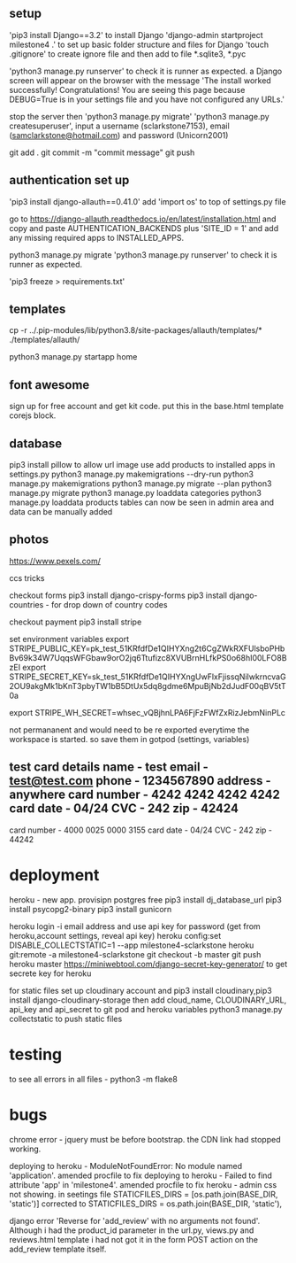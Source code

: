 ## setup
'pip3 install Django==3.2' to install Django
'django-admin startproject milestone4 .' to set up basic folder structure and files for Django
'touch .gitignore' to create ignore file and then add to file *.sqlite3, *.pyc

'python3 manage.py runserver' to check it is runner as expected. a Django screen will appear on the browser with the message 'The install worked successfully! Congratulations!
You are seeing this page because DEBUG=True is in your settings file and you have not configured any URLs.'

stop the server then 'python3 manage.py migrate'
'python3 manage.py createsuperuser', input a username (sclarkstone7153), email (samclarkstone@hotmail.com) and password (Unicorn2001)

git add .
git commit -m "commit message"
git push

## authentication set up

'pip3 install django-allauth==0.41.0'
add 'import os' to top of settings.py file

go to https://django-allauth.readthedocs.io/en/latest/installation.html and copy and paste AUTHENTICATION_BACKENDS plus 'SITE_ID = 1' and add any missing required apps to INSTALLED_APPS.

python3 manage.py migrate
'python3 manage.py runserver' to check it is runner as expected.

'pip3 freeze > requirements.txt'

## templates
cp -r ../.pip-modules/lib/python3.8/site-packages/allauth/templates/* ./templates/allauth/

python3 manage.py startapp home

## font awesome
sign up for free account and get kit code. put this in the base.html template corejs block. 

## database
pip3 install pillow to allow url image use
add products to installed apps in settings.py
python3 manage.py makemigrations --dry-run
python3 manage.py makemigrations
python3 manage.py migrate --plan
python3 manage.py migrate
python3 manage.py loaddata categories
python3 manage.py loaddata products
tables can now be seen in admin area and data can be manually added



## photos
https://www.pexels.com/

ccs tricks

checkout forms
pip3 install django-crispy-forms
pip3 install django-countries - for drop down of country codes

checkout payment
pip3 install stripe

set environment variables
export STRIPE_PUBLIC_KEY=pk_test_51KRfdfDe1QIHYXng2t6CgZWkRXFUlsboPHbBv69k34W7UqqsWFGbaw9orO2jq6Ttufizc8XVUBrnHLfkPS0o68hI00LFO8BzEI
export STRIPE_SECRET_KEY=sk_test_51KRfdfDe1QIHYXngUwFlxFjissqNiIwkrncvaG2OU9akgMk1bKnT3pbyTW1bB5DtUx5dq8gdme6MpuBjNb2dJudF00qBV5tT0a

export STRIPE_WH_SECRET=whsec_vQBjhnLPA6FjFzFWfZxRizJebmNinPLc

not permananent and would need to be re exported everytime the workspace is started. so save them in gotpod (settings, variables)

test card details
name - test
email - test@test.com
phone - 1234567890
address - anywhere
card number - 4242 4242 4242 4242
card date - 04/24
CVC - 242
zip - 42424
---------------
card number - 4000 0025 0000 3155
card date - 04/24
CVC - 242
zip - 44242


# deployment
heroku - new app. provisipn postgres free
pip3 install dj_database_url
pip3 install psycopg2-binary
pip3 install gunicorn

heroku login -i
email address and use api key for password (get from heroku,account settings, reveal api key)
heroku config:set DISABLE_COLLECTSTATIC=1 --app milestone4-sclarkstone
heroku git:remote -a milestone4-sclarkstone
git checkout -b master
git push heroku master
https://miniwebtool.com/django-secret-key-generator/ to get secrete key for heroku

for static files set up cloudinary account and pip3 install cloudinary,pip3 install django-cloudinary-storage
then add cloud_name, CLOUDINARY_URL, api_key and api_secret to git pod and heroku variables
python3 manage.py collectstatic to push static files


# testing
to see all errors in all files - python3 -m flake8


# bugs
chrome error - jquery must be before bootstrap. the CDN link had stopped working.

deploying to heroku - ModuleNotFoundError: No module named 'application'. amended procfile to fix
deploying to heroku - Failed to find attribute 'app' in 'milestone4'. amended procfile to fix
heroku - admin css not showing. in seetings file STATICFILES_DIRS = [os.path.join(BASE_DIR, 'static')] corrected to STATICFILES_DIRS = os.path.join(BASE_DIR, 'static'),


django error 'Reverse for 'add_review' with no arguments not found'. Although i had the product_id parameter in the url.py, views.py and reviews.html template i had not got it in the form POST action on the add_review template itself.